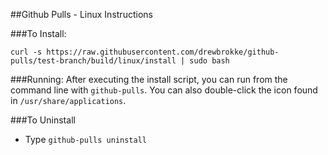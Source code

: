 ##Github Pulls - Linux Instructions

###To Install:
```
curl -s https://raw.githubusercontent.com/drewbrokke/github-pulls/test-branch/build/linux/install | sudo bash
```

###Running:
After executing the install script, you can run from the command line with `github-pulls`.
You can also double-click the icon found in `/usr/share/applications`.

###To Uninstall
- Type `github-pulls uninstall`
